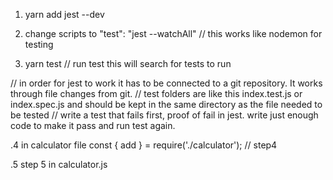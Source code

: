 1. yarn add jest --dev

2. change scripts to 
"test": "jest --watchAll" // this works like nodemon for testing

3. yarn test // run test this will search for tests to run

// in order for jest to work it has to be connected to a git repository. It works through file changes from git.
// test folders are like this index.test.js or index.spec.js and should be kept in the same directory as the file needed to be tested
// write a test that fails first, proof of fail in jest. write just enough code to make it pass and run test again.

.4 in calculator file const { add } = require('./calculator'); // step4

.5 step 5 in calculator.js